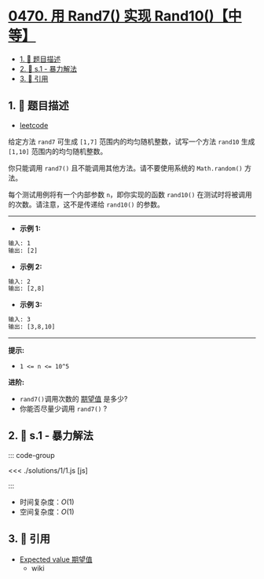 # [0470. 用 Rand7() 实现 Rand10()【中等】](https://github.com/tnotesjs/TNotes.leetcode/tree/main/notes/0470.%20%E7%94%A8%20Rand7()%20%E5%AE%9E%E7%8E%B0%20Rand10()%E3%80%90%E4%B8%AD%E7%AD%89%E3%80%91)

<!-- region:toc -->

- [1. 📝 题目描述](#1--题目描述)
- [2. 🎯 s.1 - 暴力解法](#2--s1---暴力解法)
- [3. 🔗 引用](#3--引用)

<!-- endregion:toc -->

## 1. 📝 题目描述

- [leetcode](https://leetcode.cn/problems/implement-rand10-using-rand7/)

给定方法 `rand7` 可生成 `[1,7]` 范围内的均匀随机整数，试写一个方法 `rand10` 生成 `[1,10]` 范围内的均匀随机整数。

你只能调用 `rand7()` 且不能调用其他方法。请不要使用系统的 `Math.random()` 方法。

每个测试用例将有一个内部参数 `n`，即你实现的函数 `rand10()` 在测试时将被调用的次数。请注意，这不是传递给 `rand10()` 的参数。

---

- **示例 1:**

```txt
输入: 1
输出: [2]
```

- **示例 2:**

```txt
输入: 2
输出: [2,8]
```

- **示例 3:**

```txt
输入: 3
输出: [3,8,10]
```

---

**提示:**

- `1 <= n <= 10^5`

**进阶:**

- `rand7()`调用次数的 [期望值][1] 是多少?
- 你能否尽量少调用 `rand7()` ?

## 2. 🎯 s.1 - 暴力解法

::: code-group

<<< ./solutions/1/1.js [js]

:::

- 时间复杂度：$O(1)$
- 空间复杂度：$O(1)$

## 3. 🔗 引用

- [Expected value 期望值][1]
  - wiki

[1]: https://en.wikipedia.org/wiki/Expected_value
